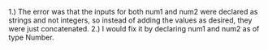 1.) The error was that the inputs for both num1 and num2 were declared as strings and not integers, so instead of adding the values as desired, they were just concatenated.
2.) I would fix it by declaring num1 and num2 as of type Number.  
